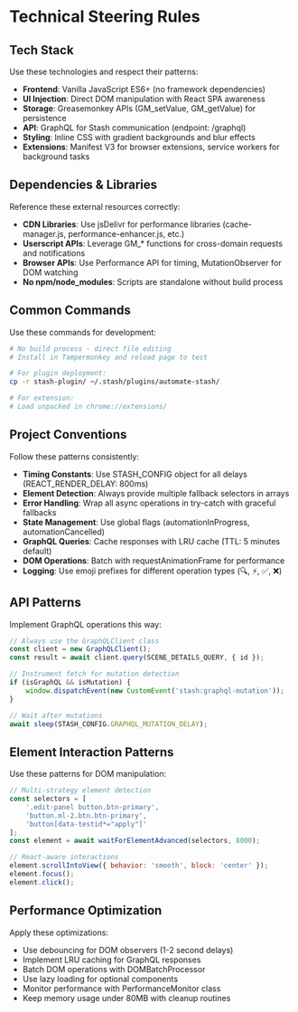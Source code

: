 # Technical Steering Rules

## Tech Stack
Use these technologies and respect their patterns:
- **Frontend**: Vanilla JavaScript ES6+ (no framework dependencies)
- **UI Injection**: Direct DOM manipulation with React SPA awareness
- **Storage**: Greasemonkey APIs (GM_setValue, GM_getValue) for persistence
- **API**: GraphQL for Stash communication (endpoint: /graphql)
- **Styling**: Inline CSS with gradient backgrounds and blur effects
- **Extensions**: Manifest V3 for browser extensions, service workers for background tasks

## Dependencies & Libraries
Reference these external resources correctly:
- **CDN Libraries**: Use jsDelivr for performance libraries (cache-manager.js, performance-enhancer.js, etc.)
- **Userscript APIs**: Leverage GM_* functions for cross-domain requests and notifications
- **Browser APIs**: Use Performance API for timing, MutationObserver for DOM watching
- **No npm/node_modules**: Scripts are standalone without build process

## Common Commands
Use these commands for development:
```bash
# No build process - direct file editing
# Install in Tampermonkey and reload page to test

# For plugin deployment:
cp -r stash-plugin/ ~/.stash/plugins/automate-stash/

# For extension:
# Load unpacked in chrome://extensions/


```

## Project Conventions
Follow these patterns consistently:
- **Timing Constants**: Use STASH_CONFIG object for all delays (REACT_RENDER_DELAY: 800ms)
- **Element Detection**: Always provide multiple fallback selectors in arrays
- **Error Handling**: Wrap all async operations in try-catch with graceful fallbacks
- **State Management**: Use global flags (automationInProgress, automationCancelled)
- **GraphQL Queries**: Cache responses with LRU cache (TTL: 5 minutes default)
- **DOM Operations**: Batch with requestAnimationFrame for performance
- **Logging**: Use emoji prefixes for different operation types (🔍, ⚡, ✅, ❌)

## API Patterns
Implement GraphQL operations this way:
```javascript
// Always use the GraphQLClient class
const client = new GraphQLClient();
const result = await client.query(SCENE_DETAILS_QUERY, { id });

// Instrument fetch for mutation detection
if (isGraphQL && isMutation) {
    window.dispatchEvent(new CustomEvent('stash:graphql-mutation'));
}

// Wait after mutations
await sleep(STASH_CONFIG.GRAPHQL_MUTATION_DELAY);
```

## Element Interaction Patterns
Use these patterns for DOM manipulation:
```javascript
// Multi-strategy element detection
const selectors = [
    '.edit-panel button.btn-primary',
    'button.ml-2.btn.btn-primary', 
    'button[data-testid*="apply"]'
];
const element = await waitForElementAdvanced(selectors, 8000);

// React-aware interactions
element.scrollIntoView({ behavior: 'smooth', block: 'center' });
element.focus();
element.click();
```

## Performance Optimization
Apply these optimizations:
- Use debouncing for DOM observers (1-2 second delays)
- Implement LRU caching for GraphQL responses
- Batch DOM operations with DOMBatchProcessor
- Use lazy loading for optional components
- Monitor performance with PerformanceMonitor class
- Keep memory usage under 80MB with cleanup routines